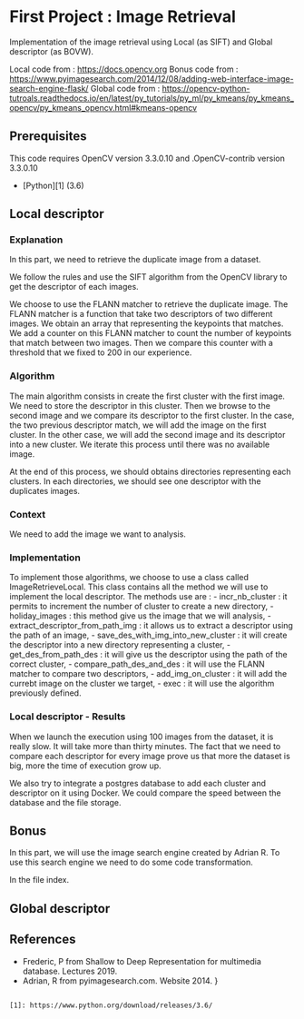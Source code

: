 # First Project : Image Retrieval 

Implementation of the image retrieval using Local (as SIFT) and Global descriptor (as BOVW).

Local code from :  https://docs.opencv.org
Bonus code from : https://www.pyimagesearch.com/2014/12/08/adding-web-interface-image-search-engine-flask/
Global code from : https://opencv-python-tutroals.readthedocs.io/en/latest/py_tutorials/py_ml/py_kmeans/py_kmeans_opencv/py_kmeans_opencv.html#kmeans-opencv 

## Prerequisites 
This code requires OpenCV version 3.3.0.10 and .OpenCV-contrib version 3.3.0.10
- [Python][1] (3.6)

## Local descriptor

### Explanation
In this part, we need to retrieve the duplicate image from a dataset.

We follow the rules and use the SIFT algorithm from the OpenCV library to get the descriptor of each images.

We choose to use the FLANN matcher to retrieve the duplicate image.
The FLANN matcher is a function that take two descriptors of two different images.
We obtain an array that representing the keypoints that matches.
We add a counter on this FLANN matcher to count the number of keypoints that match between two images. Then we compare this counter with a threshold that we fixed to 200 in our experience.

### Algorithm
The main algorithm consists in create the first cluster with the first image.
We need to store the descriptor in this cluster.
Then we browse to the second image and we compare its descriptor to the first cluster.
In the case, the two previous descriptor match, we will add the image on the first cluster.
In the other case, we will add the second image and its descriptor into a new cluster.
We iterate this process until there was no available image.

At the end of this process, we should obtains directories representing each clusters.
In each directories, we should see one descriptor with the duplicates images.

### Context
We need to add the image we want to analysis.

### Implementation
To implement those algorithms, we choose to use a class called ImageRetrieveLocal.
This class contains all the method we will use to implement the local descriptor.
The methods use are :
	- incr_nb_cluster : it permits to increment the number of cluster to create a new directory,
	- holiday_images : this method give us the image that we will analysis,
	- extract_descriptor_from_path_img : it allows us to extract a descriptor using the path of an image,
	- save_des_with_img_into_new_cluster : it will create the descriptor into a new directory representing a cluster,
	- get_des_from_path_des : it will give us the descriptor using the path of the correct cluster,
	- compare_path_des_and_des : it will use the FLANN matcher to compare two descriptors,
	- add_img_on_cluster : it will add the currebt image on the cluster we target,
	- exec : it will use the algorithm previously defined.

### Local descriptor - Results

When we launch the execution using 100 images from the dataset, it is really slow.
It will take more than thirty minutes.
The fact that we need to compare each descriptor for every image prove us that more the dataset is big,
more the time of execution grow up.

We also try to integrate a postgres database to add each cluster and descriptor on it using Docker.
We could compare the speed between the database and the file storage.

## Bonus

In this part, we will use the image search engine created by Adrian R.
To use this search engine we need to do some code transformation.

In the file index.






## Global descriptor



## References
- Frederic, P from Shallow to Deep Representation for multimedia database. Lectures 2019.
- Adrian, R from pyimagesearch.com. Website 2014.
}
``` 

[1]: https://www.python.org/download/releases/3.6/